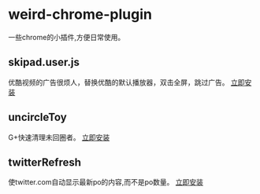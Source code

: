 weird-chrome-plugin
=========================
一些chrome的小插件,方便日常使用。

skipad.user.js
---------------------
优酷视频的广告很烦人，替换优酷的默认播放器，双击全屏，跳过广告。
[立即安装](https://github.com/aufula/Weird-Chrome-plugins/raw/master/skipad.user.js)

uncircleToy
-----------------------
G+快速清理未回圈者。
[立即安装](https://github.com/aufula/Weird-Chrome-plugins/raw/master/uncirleToy.crx)

twitterRefresh
-----------------------
使twitter.com自动显示最新po的内容,而不是po数量。
[立即安装](https://gist.github.com/raw/2029685/twitterRefresh.user.js)

